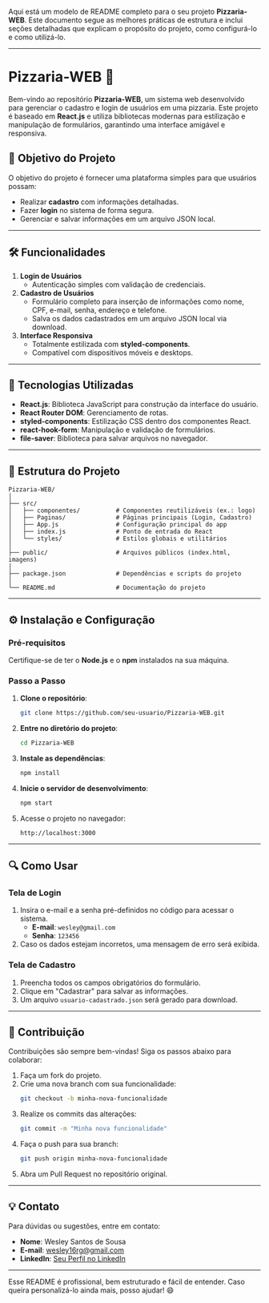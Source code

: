 Aqui está um modelo de README completo para o seu projeto **Pizzaria-WEB**. Este documento segue as melhores práticas de estrutura e inclui seções detalhadas que explicam o propósito do projeto, como configurá-lo e como utilizá-lo.

---

# Pizzaria-WEB 🍕
Bem-vindo ao repositório **Pizzaria-WEB**, um sistema web desenvolvido para gerenciar o cadastro e login de usuários em uma pizzaria. Este projeto é baseado em **React.js** e utiliza bibliotecas modernas para estilização e manipulação de formulários, garantindo uma interface amigável e responsiva. 

## 🎯 Objetivo do Projeto
O objetivo do projeto é fornecer uma plataforma simples para que usuários possam:
- Realizar **cadastro** com informações detalhadas.
- Fazer **login** no sistema de forma segura.
- Gerenciar e salvar informações em um arquivo JSON local.

---

## 🛠️ Funcionalidades
1. **Login de Usuários**
   - Autenticação simples com validação de credenciais.
2. **Cadastro de Usuários**
   - Formulário completo para inserção de informações como nome, CPF, e-mail, senha, endereço e telefone.
   - Salva os dados cadastrados em um arquivo JSON local via download.
3. **Interface Responsiva**
   - Totalmente estilizada com **styled-components**.
   - Compatível com dispositivos móveis e desktops.

---

## 🚀 Tecnologias Utilizadas
- **React.js**: Biblioteca JavaScript para construção da interface do usuário.
- **React Router DOM**: Gerenciamento de rotas.
- **styled-components**: Estilização CSS dentro dos componentes React.
- **react-hook-form**: Manipulação e validação de formulários.
- **file-saver**: Biblioteca para salvar arquivos no navegador.

---

## 📂 Estrutura do Projeto
```
Pizzaria-WEB/
│
├── src/
│   ├── componentes/          # Componentes reutilizáveis (ex.: logo)
│   ├── Paginas/              # Páginas principais (Login, Cadastro)
│   ├── App.js                # Configuração principal do app
│   ├── index.js              # Ponto de entrada do React
│   └── styles/               # Estilos globais e utilitários
│
├── public/                   # Arquivos públicos (index.html, imagens)
│
├── package.json              # Dependências e scripts do projeto
│
└── README.md                 # Documentação do projeto
```

---

## ⚙️ Instalação e Configuração

### Pré-requisitos
Certifique-se de ter o **Node.js** e o **npm** instalados na sua máquina.

### Passo a Passo
1. **Clone o repositório**:
   ```bash
   git clone https://github.com/seu-usuario/Pizzaria-WEB.git
   ```
2. **Entre no diretório do projeto**:
   ```bash
   cd Pizzaria-WEB
   ```
3. **Instale as dependências**:
   ```bash
   npm install
   ```
4. **Inicie o servidor de desenvolvimento**:
   ```bash
   npm start
   ```
5. Acesse o projeto no navegador:
   ```
   http://localhost:3000
   ```

---

## 🔍 Como Usar

### Tela de Login
1. Insira o e-mail e a senha pré-definidos no código para acessar o sistema.
   - **E-mail**: `wesley@gmail.com`
   - **Senha**: `123456`
2. Caso os dados estejam incorretos, uma mensagem de erro será exibida.

### Tela de Cadastro
1. Preencha todos os campos obrigatórios do formulário.
2. Clique em "Cadastrar" para salvar as informações.
3. Um arquivo `usuario-cadastrado.json` será gerado para download.

---

## 🧩 Contribuição
Contribuições são sempre bem-vindas! Siga os passos abaixo para colaborar:
1. Faça um fork do projeto.
2. Crie uma nova branch com sua funcionalidade:
   ```bash
   git checkout -b minha-nova-funcionalidade
   ```
3. Realize os commits das alterações:
   ```bash
   git commit -m "Minha nova funcionalidade"
   ```
4. Faça o push para sua branch:
   ```bash
   git push origin minha-nova-funcionalidade
   ```
5. Abra um Pull Request no repositório original.

---

## 💡 Contato
Para dúvidas ou sugestões, entre em contato:

- **Nome**: Wesley Santos de Sousa
- **E-mail**: wesley16rg@gmail.com
- **LinkedIn**: [Seu Perfil no LinkedIn](https://www.linkedin.com/in/wesley-sousa-1568b8222/)

---

Esse README é profissional, bem estruturado e fácil de entender. Caso queira personalizá-lo ainda mais, posso ajudar! 😄
